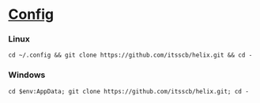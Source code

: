 # [Config](https://github.com/itsscb/helix.git) 

### Linux
```cd ~/.config && git clone https://github.com/itsscb/helix.git && cd -```

### Windows
```cd $env:AppData; git clone https://github.com/itsscb/helix.git; cd -```